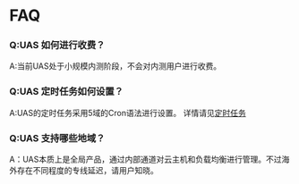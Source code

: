 # FAQ

### Q:UAS 如何进行收费？

A:当前UAS处于小规模内测阶段，不会对内测用户进行收费。

### Q:UAS 定时任务如何设置？

A:UAS的定时任务采用5域的Cron语法进行设置。 详情请见[定时任务](http://docs.ucloud.cn/uas/guide/schedule)

### Q:UAS 支持哪些地域？

A：UAS本质上是全局产品，通过内部通道对云主机和负载均衡进行管理。不过海外存在不同程度的专线延迟，请用户知晓。


